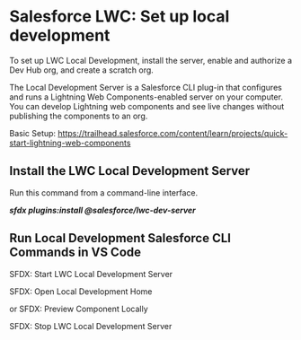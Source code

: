 # Salesforce LWC: Set up local development

To set up LWC Local Development, install the server, enable and authorize a Dev Hub org, and create a scratch org. 

The Local Development Server is a Salesforce CLI plug-in that configures and runs a Lightning Web Components-enabled server on your computer. You can develop Lightning web components and see live changes without publishing the components to an org.

Basic Setup: https://trailhead.salesforce.com/content/learn/projects/quick-start-lightning-web-components

## Install the LWC Local Development Server

Run this command from a command-line interface.

***sfdx plugins:install @salesforce/lwc-dev-server***

## Run Local Development Salesforce CLI Commands in VS Code

SFDX: Start LWC Local Development Server

SFDX: Open Local Development Home

or SFDX: Preview Component Locally

SFDX: Stop LWC Local Development Server
